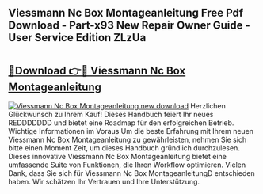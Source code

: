 ## Viessmann Nc Box Montageanleitung Free Pdf Download - Part-x93 New Repair Owner Guide - User Service Edition ZLzUa

# <h2><a href="http://df6wnsc.blite.top/?on=Viessmann+Nc+Box+Montageanleitung">🔗Download 👉🔴 Viessmann Nc Box Montageanleitung</a></h2>

[![Viessmann Nc Box Montageanleitung new download](https://i.imgur.com/lujVjoI.png)](http://df6wnsc.blite.top/?on=Viessmann+Nc+Box+Montageanleitung)
Herzlichen Glückwunsch zu Ihrem Kauf! Dieses Handbuch feiert Ihr neues REDDDDDDD und bietet eine Roadmap für den erfolgreichen Betrieb. Wichtige Informationen im Voraus Um die beste Erfahrung mit Ihrem neuen Viessmann Nc Box Montageanleitung zu gewährleisten, nehmen Sie sich bitte einen Moment Zeit, um dieses Handbuch gründlich durchzulesen. Dieses innovative Viessmann Nc Box Montageanleitung bietet eine umfassende Suite von Funktionen, die Ihren Workflow optimieren. Vielen Dank, dass Sie sich für Viessmann Nc Box MontageanleitungD entschieden haben. Wir schätzen Ihr Vertrauen und Ihre Unterstützung.
